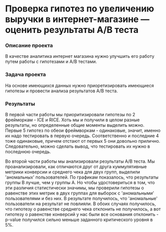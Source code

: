 # Проверка гипотез по увеличению выручки в интернет-магазине — оценить результаты A/B теста

### Описание проекта
В качестве аналитика интернет магазина нужно улучшить его работу путем работы с гипотезами и А/В тестами.

### Задача проекта
На основе имеющихся данных нужно приоретизировать имеющиеся гипотезы и провести анализа результатов A/B теста.

### Результаты
В первой части работы мы приоритизировали гипотезы по 2 фрейморкам - ICE и RICE. Хоть мы и получили в целом разные результаты, но определенные общие моменты выделить можно. Первые 5 гипотез по обеои фреймворкам - одинаковые, значит, именно их надо тестировать в первую очередь. Соответственно и последние 4 тоже одинаковые, причем отстают от первых 5 они довольно прилично. Следовательно, можно сделать вывод, что тестировать их нужно в последнюю очередь.

Во второй части работы мы анализировали результаты А/В теста. Мы проанализировали, как отличаются друг от друга куммулятивные метрики конверсии и среднего чека для двух групп, выделили 'аномальных' пользователей. По графикам показалось, что результаты группы В лучше, чем у группы А. Но чтобы удостовериться в том, что эти различия статистически значимы, мы проверили гипотезы о равенстве этих метрик в двух группах для выборок с 'аномальными' пользователями и без них. В результате получилось, что 'аномальные' пользователи на результат не повлияли. В обоих случаях получилось, что гипотезу о равенстве среднего чека отклонить не получилось, а вот гипотезу о равенстве конверсий у нас были все основания отклонить - p-value получился сильно меньше заданного критического уровня в 5%.
